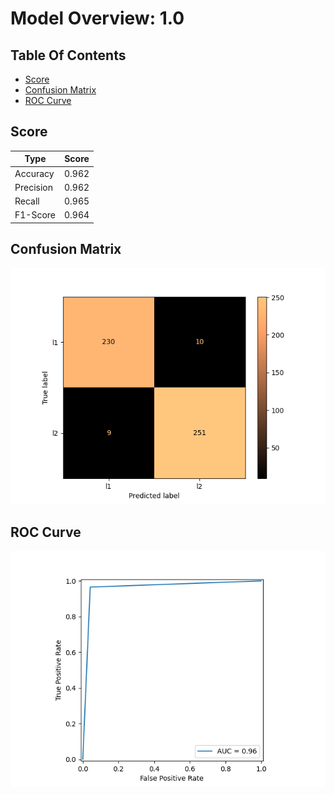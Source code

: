 # Model Overview: 1.0
## Table Of Contents
 - [Score](##Score) 
 - [Confusion Matrix](##Confusion-Matrix) 
 - [ROC Curve](##ROC-Curve) 


## Score
| Type      | Score                         |
|-----------|-------------------------------|
| Accuracy  |  0.962    |
| Precision |  0.962    |
| Recall    |  0.965    |
| F1-Score  |  0.964    |



## Confusion Matrix
![Confusion Matrix](../../.AI_analyzer/1.0/confusion-matrix.png)



## ROC Curve
![ROC Curve](../../.AI_analyzer/1.0/roc-curve.png)

